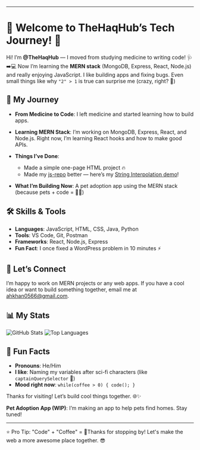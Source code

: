

---

# 🌌 Welcome to TheHaqHub’s Tech Journey! 🚀

Hi! I’m **@TheHaqHub** — I moved from studying medicine to writing code! 🩺➡️💻
Now I’m learning the **MERN stack** (MongoDB, Express, React, Node.js) and really enjoying JavaScript. I like building apps and fixing bugs. Even small things like why `"2" > 1` is true can surprise me (crazy, right? 🤯)

## 🌟 My Journey

* **From Medicine to Code**: I left medicine and started learning how to build apps.
* **Learning MERN Stack**: I’m working on MongoDB, Express, React, and Node.js. Right now, I’m learning React hooks and how to make good APIs.
* **Things I’ve Done**:

  * Made a simple one-page HTML project 🔥
  * Made my [js-repo](https://github.com/TheHaqHub/js-repo) better — here’s my [String Interpolation demo](https://github.com/TheHaqHub/js-repo/blob/main/basics/D-05-modernStrings.js)!
* **What I’m Building Now**: A pet adoption app using the MERN stack (because pets + code = 🐶💕)

## 🛠️ Skills & Tools

* **Languages**: JavaScript, HTML, CSS, Java, Python
* **Tools**: VS Code, Git, Postman
* **Frameworks**: React, Node.js, Express
* **Fun Fact**: I once fixed a WordPress problem in 10 minutes ⚡

## 🤝 Let’s Connect

I’m happy to work on MERN projects or any web apps. If you have a cool idea or want to build something together, email me at [ahkhan0566@gmail.com](mailto:ahkhan0566@gmail.com).

## 📊 My Stats

![GitHub Stats](https://github-readme-stats.vercel.app/api?username=TheHaqHub\&show_icons=true\&theme=radical)
![Top Languages](https://github-readme-stats.vercel.app/api/top-langs/?username=TheHaqHub\&layout=compact)

## 🎉 Fun Facts

* **Pronouns**: He/Him
* **I like**: Naming my variables after sci-fi characters (like `captainQuerySelector` 🖖)
* **Mood right now**: `while(coffee > 0) { code(); }`

Thanks for visiting! Let’s build cool things together. 🌐✨

**Pet Adoption App (WIP)**: I’m making an app to help pets find homes. Stay tuned!

---


⭐ Pro Tip: "Code" + "Coffee" = 🚀Thanks for stopping by! Let's make the web a more awesome place together. 😎


<!---
TheHaqHub/TheHaqHub is a ✨ special ✨ repository because its `README.md` (this file) appears on your GitHub profile.
You can click the Preview link to take a look at your changes.
--->
